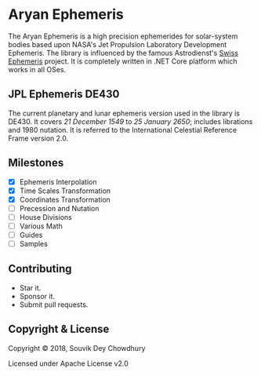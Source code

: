 # Aryan Ephemeris
The Aryan Ephemeris is a high precision ephemerides for solar-system bodies based upon NASA's Jet Propulsion Laboratory Development Ephemeris. The library is influenced by the famous Astrodienst's [Swiss Ephemeris](http://www.astro.com/swisseph/swepha_e.htm) project. It is completely written in .NET Core platform which works in all OSes.

## JPL Ephemeris DE430
The current planetary and lunar ephemeris version used in the library is DE430. It covers *21 December 1549* to *25 January 2650*; includes librations and 1980 nutation. It is referred to the International Celestial Reference Frame version 2.0.

## Milestones
- [x] Ephemeris Interpolation
- [x] Time Scales Transformation
- [x] Coordinates Transformation
- [ ] Precession and Nutation
- [ ] House Divisions
- [ ] Various Math
- [ ] Guides
- [ ] Samples

## Contributing
- Star it.
- Sponsor it.
- Submit pull requests.

## Copyright & License
Copyright © 2018, Souvik Dey Chowdhury

Licensed under Apache License v2.0

